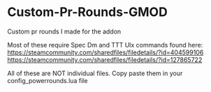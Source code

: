 # Custom-Pr-Rounds-GMOD
Custom pr rounds I made for the addon

Most of these require Spec Dm and TTT Ulx commands found here:
https://steamcommunity.com/sharedfiles/filedetails/?id=404599106
https://steamcommunity.com/sharedfiles/filedetails/?id=127865722



All of these are NOT individual files. Copy paste them in your config_powerrounds.lua file
